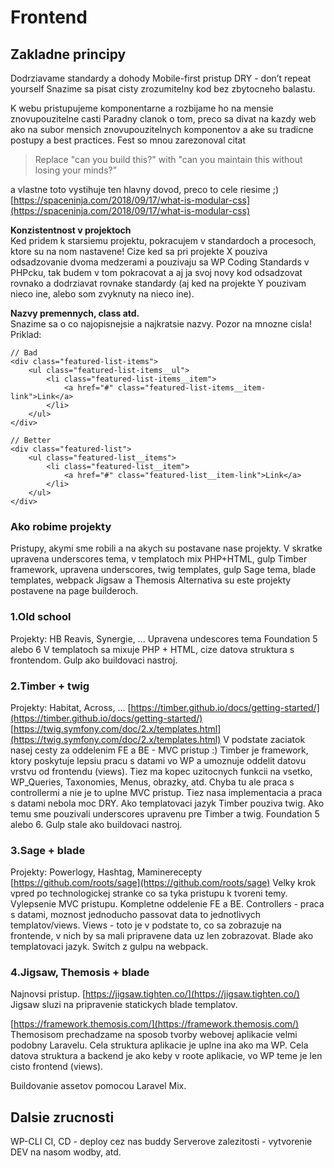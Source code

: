 # Frontend

## Zakladne principy 

Dodrziavame standardy a dohody Mobile-first pristup DRY - don’t repeat yourself Snazime sa pisat cisty zrozumitelny kod bez zbytocneho balastu.

K webu pristupujeme komponentarne a rozbijame ho na mensie znovupouzitelne casti Paradny clanok o tom, preco sa divat na kazdy web ako na subor mensich znovupouzitelnych komponentov a ake su tradicne postupy a best practices. Fest so mnou zarezonoval citat 

> Replace "can you build this?" with "can you maintain this without losing your minds?”

a vlastne toto vystihuje ten hlavny dovod, preco to cele riesime ;\) [https://spaceninja.com/2018/09/17/what-is-modular-css](https://spaceninja.com/2018/09/17/what-is-modular-css)

**Konzistentnost v projektoch**   
Ked pridem k starsiemu projektu, pokracujem v standardoch a procesoch, ktore su na nom nastavene! Cize ked sa pri projekte X pouziva odsadzovanie dvoma medzerami a pouzivaju sa WP Coding Standards v PHPcku, tak budem v tom pokracovat a aj ja svoj novy kod odsadzovat rovnako a dodrziavat rovnake standardy \(aj ked na projekte Y pouzivam nieco ine, alebo som zvyknuty na nieco ine\).

**Nazvy premennych, class atd.**   
Snazime sa o co najopisnejsie a najkratsie nazvy. Pozor na mnozne cisla! Priklad: 

```markup
// Bad
<div class="featured-list-items">
    <ul class="featured-list-items__ul">
        <li class="featured-list-items__item">
            <a href="#" class="featured-list-items__item-link">Link</a>
        </li>
    </ul>  
</div>

// Better
<div class="featured-list">
    <ul class="featured-list__items">
        <li class="featured-list__item">
            <a href="#" class="featured-list__item-link">Link</a>    
        </li>
    </ul>  
</div>
```

### Ako robime projekty 

Pristupy, akymi sme robili a na akych su postavane nase projekty. V skratke upravena underscores tema, v templatoch mix PHP+HTML, gulp Timber framework, upravena underscores, twig templates, gulp Sage tema, blade templates, webpack Jigsaw a Themosis Alternativa su este projekty postavene na page builderoch.

### 1.Old school 

Projekty: HB Reavis, Synergie, ... Upravena undescores tema Foundation 5 alebo 6 V templatoch sa mixuje PHP + HTML, cize datova struktura s frontendom. Gulp ako buildovaci nastroj.

### 2.Timber + twig 

Projekty: Habitat, Across, ... [https://timber.github.io/docs/getting-started/](https://timber.github.io/docs/getting-started/) [https://twig.symfony.com/doc/2.x/templates.html](https://twig.symfony.com/doc/2.x/templates.html) V podstate zaciatok nasej cesty za oddelenim FE a BE - MVC pristup :\) Timber je framework, ktory poskytuje lepsiu pracu s datami vo WP a umoznuje oddelit datovu vrstvu od frontendu \(views\). Tiez ma kopec uzitocnych funkcii na vsetko, WP\_Queries, Taxonomies, Menus, obrazky, atd. Chyba tu ale praca s controllermi a nie je to uplne MVC pristup. Tiez nasa implementacia a praca s datami nebola moc DRY. Ako templatovaci jazyk Timber pouziva twig. Ako temu sme pouzivali underscores upravenu pre Timber a twig. Foundation 5 alebo 6. Gulp stale ako buildovaci nastroj.

### 3.Sage + blade 

Projekty: Powerlogy, Hashtag, Maminerecepty [https://github.com/roots/sage](https://github.com/roots/sage) Velky krok vpred po technologickej stranke co sa tyka pristupu k tvoreni temy. Vylepsenie MVC pristupu. Kompletne oddelenie FE a BE. Controllers - praca s datami, moznost jednoducho passovat data to jednotlivych templatov/views. Views - toto je v podstate to, co sa zobrazuje na frontende, v nich by sa mali pripravene data uz len zobrazovat. Blade ako templatovaci jazyk. Switch z gulpu na webpack.

### 4.Jigsaw, Themosis + blade 

Najnovsi pristup. [https://jigsaw.tighten.co/](https://jigsaw.tighten.co/) Jigsaw sluzi na pripravenie statickych blade templatov.

[https://framework.themosis.com/](https://framework.themosis.com/) Themosisom prechadzame na sposob tvorby webovej aplikacie velmi podobny Laravelu. Cela struktura aplikacie je uplne ina ako ma WP. Cela datova struktura a backend je ako keby v roote aplikacie, vo WP teme je len cisto frontend \(views\).

Buildovanie assetov pomocou Laravel Mix.

## Dalsie zrucnosti 

WP-CLI CI, CD - deploy cez nas buddy Serverove zalezitosti - vytvorenie DEV na nasom wodby, atd.

